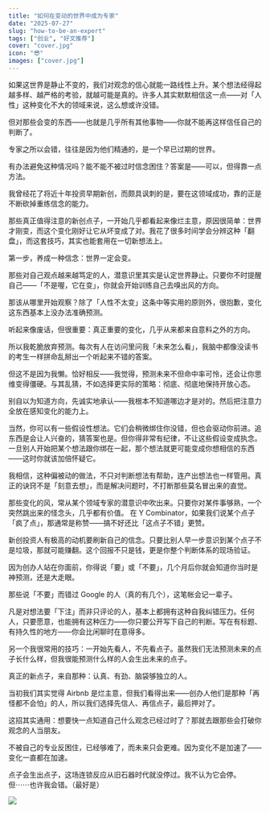 ```yaml
---
title: "如何在变动的世界中成为专家"
date: "2025-07-27"
slug: "how-to-be-an-expert"
tags: ["创业", "好文推荐"]
cover: "cover.jpg"
icon: "😎"
images: ["cover.jpg"]
---
```

如果这世界是静止不变的，我们对观念的信心就能一路线性上升。某个想法经得起越多样、越严格的考验，就越可能是真的。许多人其实默默相信这一点——对「人性」这种变化不大的领域来说，这么想或许没错。



但对那些会变的东西——也就是几乎所有其他事物——你就不能再这样信任自己的判断了。



专家之所以会错，往往是因为他们精通的，是一个早已过期的世界。



有办法避免这种情况吗？能不能不被过时信念困住？答案是——可以，但得靠一点方法。



我曾经花了将近十年投资早期新创，而颇具讽刺的是，要在这领域成功，靠的正是不断砍掉重练信念的能力。



那些真正值得注意的新创点子，一开始几乎都看起来像烂主意，原因很简单：世界才刚变，而这个变化刚好让它从坏变成了对。我花了很多时间学会分辨这种「翻盘」，而这套技巧，其实也能套用在一切新想法上。



第一步，养成一种信念：世界一定会变。



那些对自己观点越来越笃定的人，潜意识里其实是认定世界静止。只要你不时提醒自己——「不是喔，它在变」，你就会开始训练自己去嗅出风的方向。



那该从哪里开始观察？除了「人性不太变」这条中等实用的原则外，很抱歉，变化这东西基本上没办法准确预测。



听起来像废话，但很重要：真正重要的变化，几乎从来都来自意料之外的方向。



所以我乾脆放弃预测。每次有人在访问里问我「未来怎么看」，我脑中都像没读书的考生一样拼命乱掰出一个听起来不错的答案。



但这不是因为我懒。恰好相反——我觉得，预测未来不但命中率可怜，还会让你思维变得僵硬。与其乱猜，不如选择更实际的策略：彻底、彻底地保持开放心态。



别自以为知道方向，先诚实地承认——我根本不知道哪边才是对的。然后把注意力全放在感知变化的能力上。



当然，你可以有一些假设性想法。它们会稍微绑住你没错，但也会驱动你前进。追东西是会让人兴奋的，猜答案也是。但你得非常有纪律，不让这些假设变成执念。
一旦别人开始把某个想法跟你绑在一起，那个想法就更可能变成你想相信的东西——这时你就该加倍怀疑它。



我相信，这种偏被动的做法，不只对判断想法有帮助，连产出想法也一样管用。真正的诀窍不是「刻意去想」，而是解决问题时，不打断那些莫名冒出来的直觉。



那些变化的风，常从某个领域专家的潜意识中吹出来。只要你对某件事够熟，一个突然跳出来的怪念头，几乎都有价值。
在 Y Combinator，如果我们说某个点子「疯了点」，那通常是称赞——搞不好还比「这点子不错」更赞。



新创投资人有极高的动机要刷新自己的信念。只要比别人早一步意识到某个点子不是垃圾，那就可能赚翻。这个回报不只是钱，更是你整个判断体系的现场验证。



因为创办人站在你面前，你得说「要」或「不要」，几个月后你就会知道你当时是神预测，还是大走眼。



那些说「不要」而错过 Google 的人（真的有几个），这笔帐会记一辈子。



凡是对想法要「下注」而非只评论的人，基本上都拥有这种自我纠错压力。任何人，只要愿意，也能拥有这种压力——你只要公开写下自己的判断。写在有标题、有持久性的地方——你会比闲聊时在意得多。



另一个我很常用的技巧：一开始先看人，不先看点子。虽然我们无法预测未来的点子长什么样，但我很能预测什么样的人会生出未来的点子。



真正的新点子，来自那种：认真、有劲、脑袋够独立的人。



当初我们其实觉得 Airbnb 是烂主意，但我们看得出来——创办人他们是那种「再怪都不会怕」的人，所以我们选择先信人、再信点子，最后押对了。



这招其实通用：想要快一点知道自己什么观念已经过时了？那就去跟那些会打破你观念的人当朋友。



不被自己的专业反困住，已经够难了，而未来只会更难。因为变化不是加速了——变化一直都在加速。



点子会生出点子，这场连锁反应从旧石器时代就没停过。我不认为它会停。
但⋯⋯也许我会错。（最好是）




![](https://prod-files-secure.s3.us-west-2.amazonaws.com/112d0858-5090-4d34-a606-b75eb8d65fd2/46476355-9cf3-4e99-9b7a-3531bc426380/1000202064.png?X-Amz-Algorithm=AWS4-HMAC-SHA256&X-Amz-Content-Sha256=UNSIGNED-PAYLOAD&X-Amz-Credential=ASIAZI2LB466STRZ754Y%2F20250921%2Fus-west-2%2Fs3%2Faws4_request&X-Amz-Date=20250921T134325Z&X-Amz-Expires=3600&X-Amz-Security-Token=IQoJb3JpZ2luX2VjEIr%2F%2F%2F%2F%2F%2F%2F%2F%2F%2FwEaCXVzLXdlc3QtMiJHMEUCIQCwh0IfSf1ncGt4dKD%2FVr5xWJ3Je8%2FcQjjxEMzn%2BUEE%2FwIgafOkhywIR5FVP%2F4AH%2FvJ%2FZINdXbIvWi73u1q7trsbdMq%2FwMIExAAGgw2Mzc0MjMxODM4MDUiDNlWUOQdhzPkuDqIlyrcAwUm%2BC%2BmjWtRxBDvW1piw6SlyKWnxiA4Fpb3IkA3bYW84Aw47jX2tMzb4nuDcvp%2B2wP9l%2F4xq7H0AQ68Rra0N%2Bs1Jl5YQ5854WgAq7z5bowIXQfLYD0FXWCMWcw1lC8Mk74osKOY1wImqbks7lFhn5sJLe2cM6rAFRPpLJpMzu4q5OECJG01%2Bl3kYQ%2BBUFMAf9BQYS5wOPRDGCFUArq3NQb%2FQmBncosbWm3WO6Kd7jLsxuk%2FbmE5OowMjn6DiJgzEX4USYdnRBWi%2BcFwSTiHhxpU%2FRec6aYZL3RuCAe1M6t%2FPjZdYo0e2JKYZcqXc%2FiCd7iAuwF%2B2QiDZNrzJSxltxPpVrb058pBz5U7GgwilNVfWzitc2sCXrMT2UJlYz4ro5XlsOfqSu8XpS%2Fw0CdVXrjGoW46JBe1rjn7KeyVA9wndnq%2B4GqENolaSXhSXQQdf0RkYfsa04medUAhB9AWTgEn2hj4E0CYbRyjvmqiGhQFcn1MujlWc7pzv35S9fUVa01xFJNQxSRysiHtZbX8Yj9uNktU3RmQ6UIJUyGcpKIWpeT1GwDCfipsxVw634M%2FhBoKDN6QvMmO3VyWgZbs%2B8R56rqzNrjcOP1ZhfHn8Jwl5MyxCg9mfsq27bOfMLecv8YGOqUB3Xrp8c33uqHTstkTzA2595%2Bx4Ra5L9hFjWjJ1XiaOjwlVyso%2B8qX6XBzAjc3SqIVdn54ZxB5YoBfKF6ptZtZEtfleOjgURaajWx%2Fo021hxRSH5MIKBUd2zBpOzvgtC2Wqym4YsaaAgEJqzKUEU83WdSUL2J90b7lS1WDsRHhGhAkBuZlSeibX%2FMeKwrP%2FwhONR45J4hMtF8qOVdPOjeb90k8JPNG&X-Amz-Signature=3a83c168a9b4623015abd000ac5b8e76fd825a7078f919a554ea606e2f2dc0cb&X-Amz-SignedHeaders=host&x-amz-checksum-mode=ENABLED&x-id=GetObject)

